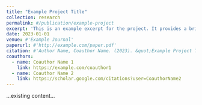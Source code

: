 ```yaml
---
title: "Example Project Title"
collection: research
permalink: #/publication/example-project
excerpt: 'This is an example excerpt for the project. It provides a brief summary of the research.'
date: 2023-01-01
venue: #'Example Journal'
paperurl: #'http://example.com/paper.pdf'
citation: #'Author Name, Coauthor Name. (2023). &quot;Example Project Title.&quot; <i>Example Journal</i>.'
coauthors:
  - name: Coauthor Name 1
    link: https://example.com/coauthor1
  - name: Coauthor Name 2
    link: https://scholar.google.com/citations?user=CoauthorName2
---
```

...existing content...

